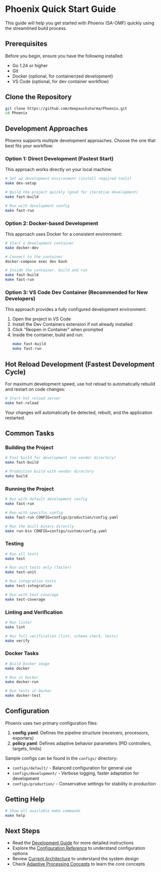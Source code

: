 # Phoenix Quick Start Guide

This guide will help you get started with Phoenix (SA-OMF) quickly using the streamlined build process.

## Prerequisites

Before you begin, ensure you have the following installed:

- Go 1.24 or higher
- Git
- Docker (optional, for containerized development)
- VS Code (optional, for dev container workflow)

## Clone the Repository

```bash
git clone https://github.com/deepaucksharma/Phoenix.git
cd Phoenix
```

## Development Approaches

Phoenix supports multiple development approaches. Choose the one that best fits your workflow:

### Option 1: Direct Development (Fastest Start)

This approach works directly on your local machine:

```bash
# Set up development environment (install required tools)
make dev-setup

# Build the project quickly (good for iterative development)
make fast-build

# Run with development config
make fast-run
```

### Option 2: Docker-based Development

This approach uses Docker for a consistent environment:

```bash
# Start a development container
make docker-dev

# Connect to the container
docker-compose exec dev bash

# Inside the container, build and run
make fast-build
make fast-run
```

### Option 3: VS Code Dev Container (Recommended for New Developers)

This approach provides a fully configured development environment:

1. Open the project in VS Code
2. Install the Dev Containers extension if not already installed
3. Click "Reopen in Container" when prompted
4. Inside the container, build and run:
   ```bash
   make fast-build
   make fast-run
   ```

## Hot Reload Development (Fastest Development Cycle)

For maximum development speed, use hot reload to automatically rebuild and restart on code changes:

```bash
# Start hot reload server
make hot-reload
```

Your changes will automatically be detected, rebuilt, and the application restarted.

## Common Tasks

### Building the Project

```bash
# Fast build for development (no vendor directory)
make fast-build

# Production build with vendor directory
make build
```

### Running the Project

```bash
# Run with default development config
make fast-run

# Run with specific config
make fast-run CONFIG=configs/production/config.yaml

# Run the built binary directly
make run-bin CONFIG=configs/custom/config.yaml
```

### Testing

```bash
# Run all tests
make test

# Run unit tests only (faster)
make test-unit

# Run integration tests
make test-integration

# Run with test coverage
make test-coverage
```

### Linting and Verification

```bash
# Run linter
make lint

# Run full verification (lint, schema check, tests)
make verify
```

### Docker Tasks

```bash
# Build Docker image
make docker

# Run in Docker
make docker-run

# Run tests in Docker
make docker-test
```

## Configuration

Phoenix uses two primary configuration files:

1. **config.yaml**: Defines the pipeline structure (receivers, processors, exporters)
2. **policy.yaml**: Defines adaptive behavior parameters (PID controllers, targets, limits)

Sample configs can be found in the `configs/` directory:
- `configs/default/` - Balanced configuration for general use
- `configs/development/` - Verbose logging, faster adaptation for development
- `configs/production/` - Conservative settings for stability in production

## Getting Help

```bash
# Show all available make commands
make help
```

## Next Steps

- Read the [Development Guide](../development-guide.md) for more detailed instructions
- Explore the [Configuration Reference](../configuration-reference.md) to understand configuration options
- Review [Current Architecture](../architecture/CURRENT_STATE.md) to understand the system design
- Check [Adaptive Processing Concepts](../concepts/adaptive-processing.md) to learn the core concepts